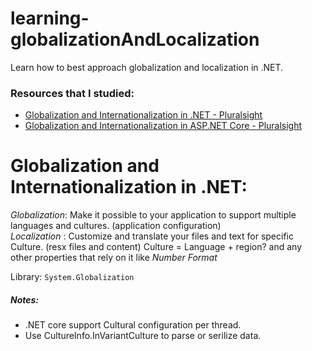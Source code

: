# learning-globalizationAndLocalization
Learn how to best approach globalization and localization in .NET.

### Resources that I studied:<br>
- [Globalization and Internationalization in .NET - Pluralsight](https://app.pluralsight.com/library/courses/dot-net-6-globalization-internationalization/table-of-contents)
- [Globalization and Internationalization in ASP.NET Core - Pluralsight](https://app.pluralsight.com/library/courses/asp-dot-net-core-6-globalization-internationalization/table-of-contents)


  
# Globalization and Internationalization in .NET:

*Globalization*: Make it possible to your application to support multiple languages and cultures. (application configuration) <br>
*Localization* : Customize and translate your files and text for specific Culture. (resx files and content)
Culture = Language + region?  and any other properties that rely on it like *Number Format*<br>


Library: `System.Globalization`


##### Notes:
- .NET core support Cultural configuration per thread.
- Use CultureInfo.InVariantCulture to parse or serilize data.
